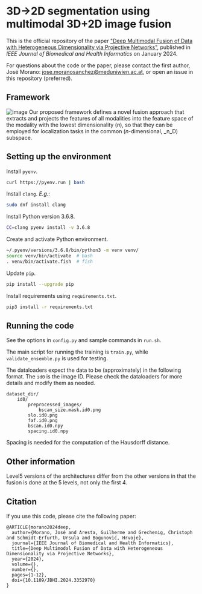 # 3D->2D segmentation using multimodal 3D+2D image fusion

This is the official repository of the paper ["Deep Multimodal Fusion of Data with Heterogeneous Dimensionality via Projective Networks"](https://doi.org/10.1109/JBHI.2024.3352970), published in _IEEE Journal of Biomedical and Health Informatics_ on January 2024.

For questions about the code or the paper, please contact the first author, José Morano: <jose.moranosanchez@meduniwien.ac.at>, or open an issue in this repository (preferred).

## Framework

![image](https://github.com/j-morano/multimodal-fusion-fpn/assets/48717183/44282cbe-22f7-49ed-9e32-7c9765d3b3f5)
Our proposed framework defines a novel fusion approach that extracts and projects the features of all modalities into the feature space of the modality with the lowest dimensionality (_n_), so that they can be employed for localization tasks in the common (_n_-dimensional, _n_D) subspace.


## Setting up the environment

Install `pyenv`.
```sh
curl https://pyenv.run | bash
```

Install `clang`. _E.g._:
```sh
sudo dnf install clang
```

Install Python version 3.6.8.
```sh
CC=clang pyenv install -v 3.6.8
```

Create and activate Python environment.
```sh
~/.pyenv/versions/3.6.8/bin/python3 -m venv venv/
source venv/bin/activate  # bash
. venv/bin/activate.fish  # fish
```

Update `pip`.

```sh
pip install --upgrade pip
```

Install requirements using `requirements.txt`.

```sh
pip3 install -r requirements.txt
```

## Running the code

See the options in `config.py` and sample commands in `run.sh`.

The main script for running the training is `train.py`, while `validate_ensemble.py` is used for testing.

The dataloaders expect the data to be (approximately) in the following format.
The `id0` is the image ID.
Please check the dataloaders for more details and modify them as needed.

```
dataset_dir/
    id0/
        preprocessed_images/
            bscan_size.mask.id0.png
        slo.id0.png
        faf.id0.png
        bscan.id0.npy
        spacing.id0.npy
```

Spacing is needed for the computation of the Hausdorff distance.



## Other information

Level5 versions of the architectures differ from the other versions in that the fusion is done at the 5 levels, not only the first 4.


## Citation

If you use this code, please cite the following paper:

```
@ARTICLE{morano2024deep,
  author={Morano, José and Aresta, Guilherme and Grechenig, Christoph and Schmidt-Erfurth, Ursula and Bogunović, Hrvoje},
  journal={IEEE Journal of Biomedical and Health Informatics},
  title={Deep Multimodal Fusion of Data with Heterogeneous Dimensionality via Projective Networks},
  year={2024},
  volume={},
  number={},
  pages={1-12},
  doi={10.1109/JBHI.2024.3352970}
}
